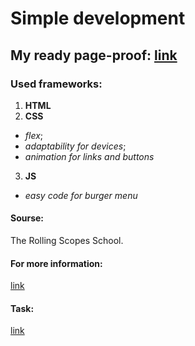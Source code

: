 # Simple development  </br>

## My ready page-proof: [link](https://balzamova.github.io/webdev/webdev-first/)

### Used frameworks: </br>
1. **HTML**
2. **CSS**
*   *flex*;
*   *adaptability for devices*;
*   *animation for links and buttons*
3. **JS**
*   *easy code for burger menu*
 
#### Sourse: 
The Rolling Scopes School. 
#### For more information: 
[link](https://docs.rs.school/#/)
#### Task: 
[link](https://github.com/rolling-scopes-school/tasks/blob/master/tasks/markups/level-1/webdev/webdev-ru.md)
